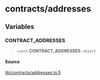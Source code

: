 # contracts/addresses

## Variables

### CONTRACT\_ADDRESSES

> `const` **CONTRACT\_ADDRESSES**: `object`

#### Source

[lib/contracts/addresses.ts:5](https://github.com/PufferFinance/puffer-sdk/blob/dd889a0e191ba7a287d39dd4dceaeb2b76c96478/lib/contracts/addresses.ts#L5)
